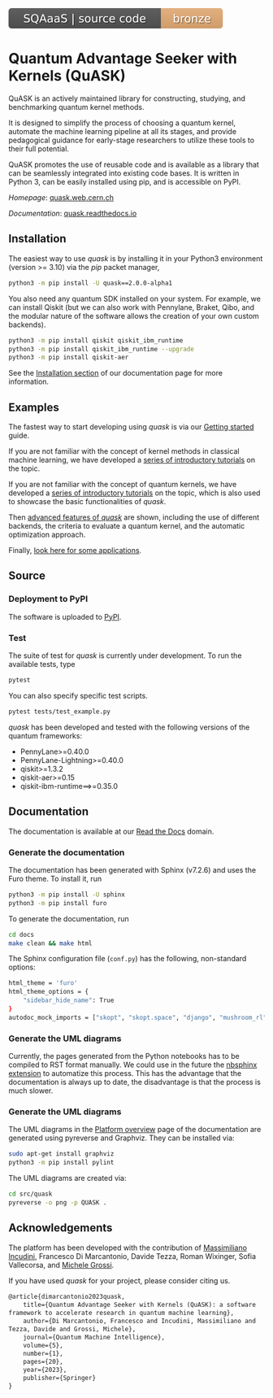 [![SQAaaS badge shields.io](https://github.com/EOSC-synergy/QuASK.assess.sqaaas/raw/main/.badge/status_shields.svg)](https://sqaaas.eosc-synergy.eu/#/full-assessment/report/https://raw.githubusercontent.com/eosc-synergy/QuASK.assess.sqaaas/main/.report/assessment_output.json)

# Quantum Advantage Seeker with Kernels (QuASK)

QuASK is an actively maintained library for constructing,
studying, and benchmarking quantum kernel methods.

It is designed to simplify the process of choosing a quantum kernel,
automate the machine learning pipeline at all its stages, and provide
pedagogical guidance for early-stage researchers to utilize these tools
to their full potential.

QuASK promotes the use of reusable code and is available as a library that
can be seamlessly integrated into existing code bases. It is written in Python 3,
can be easily installed using pip, and is accessible on PyPI.

*Homepage*: [quask.web.cern.ch](https://quask.web.cern.ch/)

*Documentation*: [quask.readthedocs.io](https://quask.readthedocs.io/en/latest/)

## Installation

The easiest way to use *quask* is by installing it in your Python3
environment (version >= 3.10) via the *pip* packet manager,

```sh
python3 -m pip install -U quask==2.0.0-alpha1
```

You also need any quantum SDK installed on your system. For example, we can install
Qiskit (but we can also work with Pennylane, Braket, Qibo, and the modular nature of
the software allows the creation of your own custom backends).

```sh
python3 -m pip install qiskit qiskit_ibm_runtime
python3 -m pip install qiskit_ibm_runtime --upgrade
python3 -m pip install qiskit-aer
```

See the [Installation section](https://quask.readthedocs.io/en/latest/installation.html)
of our documentation page for more information.

## Examples

The fastest way to start developing using _quask_ is via our
[Getting started](https://quask.readthedocs.io/en/latest/getting_started.html)
guide.

If you are not familiar with the concept of kernel methods in classical
machine learning, we have developed a
[series of introductory tutorials](https://quask.readthedocs.io/en/latest/tutorials_classical/index.html)
on the topic.

If you are not familiar with the concept of quantum kernels, we have developed a
[series of introductory tutorials](https://quask.readthedocs.io/en/latest/tutorials_quantum/index.html)
on the topic, which is also used to showcase the basic functionalities of _quask_.

Then [advanced features of _quask_](https://quask.readthedocs.io/en/latest/tutorials_quask/index.html)
are shown, including the use of different backends, the criteria to evaluate a quantum kernel, and the
automatic optimization approach.

Finally, [look here for some applications](https://quask.readthedocs.io/en/latest/tutorials_applications/index.html).

## Source

### Deployment to PyPI

The software is uploaded to [PyPI](https://pypi.org/project/quask/).

### Test

The suite of test for _quask_ is currently under development.
To run the available tests, type

```sh
pytest
```

You can also specify specific test scripts.

```sh
pytest tests/test_example.py
```
 _quask_ has been developed and tested with the following versions
 of the quantum frameworks:

* PennyLane>=0.40.0
* PennyLane-Lightning>=0.40.0
* qiskit>=1.3.2
* qiskit-aer>=0.15
* qiskit-ibm-runtime==>=0.35.0

## Documentation

The documentation is available at our
[Read the Docs](https://quask.readthedocs.io/en/latest/)
domain.

### Generate the documentation

The documentation has been generated with Sphinx (v7.2.6)
and uses the Furo theme. To install it, run

```sh
python3 -m pip install -U sphinx
python3 -m pip install furo
```

To generate the documentation, run

```sh
cd docs
make clean && make html
```

The Sphinx configuration file (`conf.py`) has the following,
non-standard options:

```sh
html_theme = 'furo'
html_theme_options = {
    "sidebar_hide_name": True
}
autodoc_mock_imports = ["skopt", "skopt.space", "django", "mushroom_rl", "opytimizer", "pennylane", "qiskit", "qiskit_ibm_runtime", "qiskit_aer"]
```

### Generate the UML diagrams

Currently, the pages generated from the Python notebooks has to be compiled
to RST format manually. We could use in the future the
[nbsphinx extension](https://docs.readthedocs.io/en/stable/guides/jupyter.html)
to automatize this process. This has the advantage that the documentation is
always up to date, the disadvantage is that the process is much slower.

### Generate the UML diagrams

The UML diagrams in the [Platform overview](https://quask.readthedocs.io/en/latest/platform_overview.html)
page of the documentation are generated using pyreverse and Graphviz. They can be installed via:

```sh
sudo apt-get install graphviz
python3 -m pip install pylint
```

The UML diagrams are created via:
```sh
cd src/quask
pyreverse -o png -p QUASK .
```

## Acknowledgements

The platform has been developed with the contribution of [Massimiliano Incudini](https://incud.github.io),
Francesco Di Marcantonio, Davide Tezza, Roman Wixinger, Sofia Vallecorsa,
and [Michele Grossi](https://scholar.google.com/citations?user=cnfcO7cAAAAJ&hl=en).

If you have used _quask_ for your project, please consider citing us.

```
@article{dimarcantonio2023quask,
    title={Quantum Advantage Seeker with Kernels (QuASK): a software framework to accelerate research in quantum machine learning},
    author={Di Marcantonio, Francesco and Incudini, Massimiliano and Tezza, Davide and Grossi, Michele},
    journal={Quantum Machine Intelligence},
    volume={5},
    number={1},
    pages={20},
    year={2023},
    publisher={Springer}
}
```
